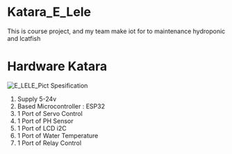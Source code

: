 # Katara_E_Lele
 This is course project, and my team make iot for to maintenance hydroponic and lcatfish
# Hardware Katara
![E_LELE_Pict](https://user-images.githubusercontent.com/50611122/150726983-9e2eb88a-2c24-43e2-a6d9-51b7fa3efeb7.png)
Spesification
1. Supply 5-24v
2. Based Microcontroller : ESP32
3. 1 Port of Servo Control
4. 1 Port of PH Sensor
5. 1 Port of LCD i2C
6. 1 Port of Water Temperature
7. 1 Port of Relay Control
